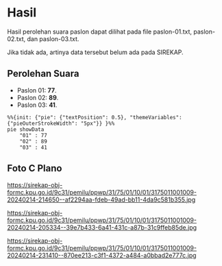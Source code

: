 # Hasil

Hasil perolehan suara paslon dapat dilihat pada file paslon-01.txt, paslon-02.txt, dan paslon-03.txt.

Jika tidak ada, artinya data tersebut belum ada pada SIREKAP.

## Perolehan Suara

 * Paslon 01: **77**.
 * Paslon 02: **89**.
 * Paslon 03: **41**.

```mermaid
%%{init: {"pie": {"textPosition": 0.5}, "themeVariables": {"pieOuterStrokeWidth": "5px"}} }%%
pie showData
    "01" : 77
    "02" : 89
    "03" : 41
```
## Foto C Plano

https://sirekap-obj-formc.kpu.go.id/9c31/pemilu/ppwp/31/75/01/10/01/3175011001009-20240214-214650--af2294aa-fdeb-49ad-bb11-4da9c581b355.jpg

https://sirekap-obj-formc.kpu.go.id/9c31/pemilu/ppwp/31/75/01/10/01/3175011001009-20240214-205334--39e7b433-6a41-431c-a87b-31c9ffeb85de.jpg

https://sirekap-obj-formc.kpu.go.id/9c31/pemilu/ppwp/31/75/01/10/01/3175011001009-20240214-231410--870ee213-c3f1-4372-a484-a0bbad2e777c.jpg
